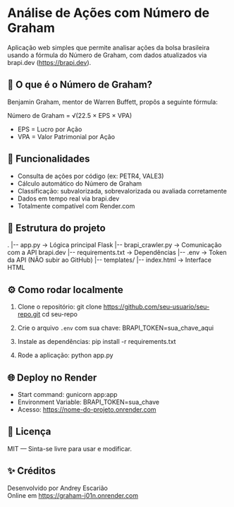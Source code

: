 Análise de Ações com Número de Graham
=====================================

Aplicação web simples que permite analisar ações da bolsa brasileira usando a fórmula do Número de Graham,
com dados atualizados via brapi.dev (https://brapi.dev).

📘 O que é o Número de Graham?
------------------------------
Benjamin Graham, mentor de Warren Buffett, propôs a seguinte fórmula:

  Número de Graham = √(22.5 × EPS × VPA)

- EPS = Lucro por Ação
- VPA = Valor Patrimonial por Ação

🚀 Funcionalidades
------------------
- Consulta de ações por código (ex: PETR4, VALE3)
- Cálculo automático do Número de Graham
- Classificação: subvalorizada, sobrevalorizada ou avaliada corretamente
- Dados em tempo real via brapi.dev
- Totalmente compatível com Render.com

📂 Estrutura do projeto
-----------------------
.
|-- app.py              -> Lógica principal Flask
|-- brapi_crawler.py    -> Comunicação com a API brapi.dev
|-- requirements.txt    -> Dependências
|-- .env                -> Token da API (NÃO subir ao GitHub)
|-- templates/
    |-- index.html      -> Interface HTML

⚙️ Como rodar localmente
------------------------
1. Clone o repositório:
   git clone https://github.com/seu-usuario/seu-repo.git
   cd seu-repo

2. Crie o arquivo `.env` com sua chave:
   BRAPI_TOKEN=sua_chave_aqui

3. Instale as dependências:
   pip install -r requirements.txt

4. Rode a aplicação:
   python app.py

🌐 Deploy no Render
-------------------
- Start command: gunicorn app:app
- Environment Variable: BRAPI_TOKEN=sua_chave
- Acesso: https://nome-do-projeto.onrender.com

📄 Licença
----------
MIT — Sinta-se livre para usar e modificar.

✨ Créditos
----------
Desenvolvido por Andrey Escarião  
Online em https://graham-j01n.onrender.com
